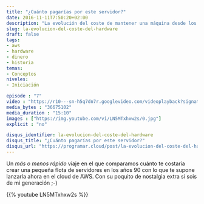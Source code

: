 ```yaml
---
title: "¿Cuánto pagarías por este servidor?"
date: 2016-11-11T7:50:20+02:00
description: "La evolución del coste de mantener una máquina desde los años noventa hasta la actualidad."
slug: la-evolucion-del-coste-del-hardware
draft: false
tags:
- aws
- hardware
- dinero
- historia
temas:
- Conceptos
niveles:
- Iniciación

episode : "7"
video : "https://r10---sn-h5q7dn7r.googlevideo.com/videoplayback?signature=532F102D433E4B7D6E3E73FB660336C9BC94C455.6AEB52426D929B01E9D691E87A96365AE17809E1&clen=36675102&upn=yg01hvULnts&ip=37.133.98.1&source=youtube&gir=yes&mime=video%2Fmp4&requiressl=yes&expire=1479246417&lmt=1478811726182102&ratebypass=yes&pl=22&ipbits=0&id=o-AAs0tvievRKrwCXWdrMMzShgwBqpQr-DTCEx5YgU5Qqg&sparams=clen,dur,ei,expire,gir,id,initcwndbps,ip,ipbits,itag,lmt,mime,mm,mn,ms,mv,nh,pl,ratebypass,requiressl,source,upn&itag=18&dur=910.616&key=cms1&ei=8S0rWOLjEsmtc47Ri4AG&redirect_counter=1&cm2rm=sn-w511uxa-cjol7r&req_id=19a005f0d5b6a3ee&cms_redirect=yes&mm=30&mn=sn-h5q7dn7r&ms=nxu&mt=1479224827&mv=m&nh=IgpwcjAxLm1hZDA2KgkxMjcuMC4wLjE"
media_bytes : "36675102"
media_duration : "15:10"
images : ["https://img.youtube.com/vi/LN5MTxhxw2s/0.jpg"]
explicit : "no"

disqus_identifier: la-evolucion-del-coste-del-hardware
disqus_title: "¿Cuánto pagarías por este servidor?"
disqus_url: "https://programar.cloud/post/la-evolucion-del-coste-del-hardware"
---      
```


Un *más o menos rápido* viaje en el que comparamos cuánto te costaría crear una pequeña flota de servidores en los años 90 con lo que te supone lanzarla ahora en el cloud de AWS. Con su poquito de nostalgia extra si sois de mi generación ;-)

{{% youtube LN5MTxhxw2s %}}

<!--more-->